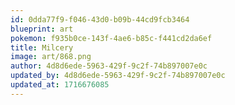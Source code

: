```yaml
---
id: 0dda77f9-f046-43d0-b09b-44cd9fcb3464
blueprint: art
pokemon: f935b0ce-143f-4ae6-b85c-f441cd2da6ef
title: Milcery
image: art/868.png
author: 4d8d6ede-5963-429f-9c2f-74b897007e0c
updated_by: 4d8d6ede-5963-429f-9c2f-74b897007e0c
updated_at: 1716676085
---
```

